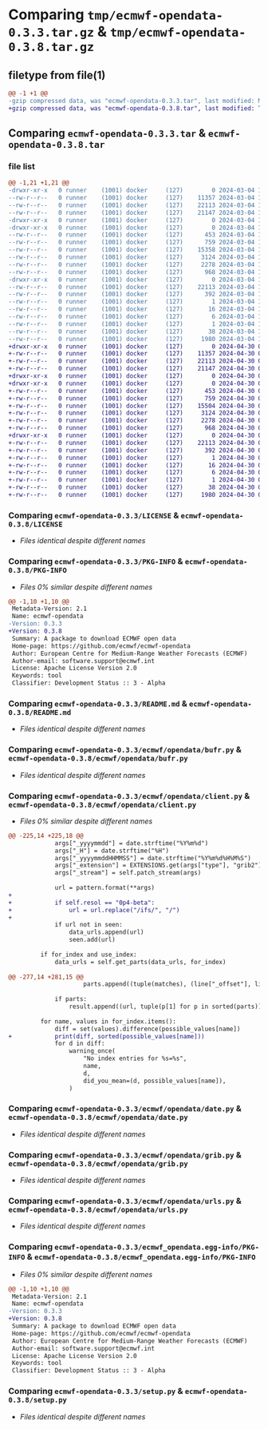 # Comparing `tmp/ecmwf-opendata-0.3.3.tar.gz` & `tmp/ecmwf-opendata-0.3.8.tar.gz`

## filetype from file(1)

```diff
@@ -1 +1 @@
-gzip compressed data, was "ecmwf-opendata-0.3.3.tar", last modified: Mon Mar  4 14:15:38 2024, max compression
+gzip compressed data, was "ecmwf-opendata-0.3.8.tar", last modified: Tue Apr 30 08:14:27 2024, max compression
```

## Comparing `ecmwf-opendata-0.3.3.tar` & `ecmwf-opendata-0.3.8.tar`

### file list

```diff
@@ -1,21 +1,21 @@
-drwxr-xr-x   0 runner    (1001) docker     (127)        0 2024-03-04 14:15:38.833519 ecmwf-opendata-0.3.3/
--rw-r--r--   0 runner    (1001) docker     (127)    11357 2024-03-04 14:15:24.000000 ecmwf-opendata-0.3.3/LICENSE
--rw-r--r--   0 runner    (1001) docker     (127)    22113 2024-03-04 14:15:38.833519 ecmwf-opendata-0.3.3/PKG-INFO
--rw-r--r--   0 runner    (1001) docker     (127)    21147 2024-03-04 14:15:24.000000 ecmwf-opendata-0.3.3/README.md
-drwxr-xr-x   0 runner    (1001) docker     (127)        0 2024-03-04 14:15:38.829519 ecmwf-opendata-0.3.3/ecmwf/
-drwxr-xr-x   0 runner    (1001) docker     (127)        0 2024-03-04 14:15:38.833519 ecmwf-opendata-0.3.3/ecmwf/opendata/
--rw-r--r--   0 runner    (1001) docker     (127)      453 2024-03-04 14:15:24.000000 ecmwf-opendata-0.3.3/ecmwf/opendata/__init__.py
--rw-r--r--   0 runner    (1001) docker     (127)      759 2024-03-04 14:15:24.000000 ecmwf-opendata-0.3.3/ecmwf/opendata/bufr.py
--rw-r--r--   0 runner    (1001) docker     (127)    15358 2024-03-04 14:15:24.000000 ecmwf-opendata-0.3.3/ecmwf/opendata/client.py
--rw-r--r--   0 runner    (1001) docker     (127)     3124 2024-03-04 14:15:24.000000 ecmwf-opendata-0.3.3/ecmwf/opendata/date.py
--rw-r--r--   0 runner    (1001) docker     (127)     2278 2024-03-04 14:15:24.000000 ecmwf-opendata-0.3.3/ecmwf/opendata/grib.py
--rw-r--r--   0 runner    (1001) docker     (127)      968 2024-03-04 14:15:24.000000 ecmwf-opendata-0.3.3/ecmwf/opendata/urls.py
-drwxr-xr-x   0 runner    (1001) docker     (127)        0 2024-03-04 14:15:38.833519 ecmwf-opendata-0.3.3/ecmwf_opendata.egg-info/
--rw-r--r--   0 runner    (1001) docker     (127)    22113 2024-03-04 14:15:38.000000 ecmwf-opendata-0.3.3/ecmwf_opendata.egg-info/PKG-INFO
--rw-r--r--   0 runner    (1001) docker     (127)      392 2024-03-04 14:15:38.000000 ecmwf-opendata-0.3.3/ecmwf_opendata.egg-info/SOURCES.txt
--rw-r--r--   0 runner    (1001) docker     (127)        1 2024-03-04 14:15:38.000000 ecmwf-opendata-0.3.3/ecmwf_opendata.egg-info/dependency_links.txt
--rw-r--r--   0 runner    (1001) docker     (127)       16 2024-03-04 14:15:38.000000 ecmwf-opendata-0.3.3/ecmwf_opendata.egg-info/requires.txt
--rw-r--r--   0 runner    (1001) docker     (127)        6 2024-03-04 14:15:38.000000 ecmwf-opendata-0.3.3/ecmwf_opendata.egg-info/top_level.txt
--rw-r--r--   0 runner    (1001) docker     (127)        1 2024-03-04 14:15:38.000000 ecmwf-opendata-0.3.3/ecmwf_opendata.egg-info/zip-safe
--rw-r--r--   0 runner    (1001) docker     (127)       38 2024-03-04 14:15:38.833519 ecmwf-opendata-0.3.3/setup.cfg
--rw-r--r--   0 runner    (1001) docker     (127)     1980 2024-03-04 14:15:24.000000 ecmwf-opendata-0.3.3/setup.py
+drwxr-xr-x   0 runner    (1001) docker     (127)        0 2024-04-30 08:14:27.510915 ecmwf-opendata-0.3.8/
+-rw-r--r--   0 runner    (1001) docker     (127)    11357 2024-04-30 08:14:16.000000 ecmwf-opendata-0.3.8/LICENSE
+-rw-r--r--   0 runner    (1001) docker     (127)    22113 2024-04-30 08:14:27.510915 ecmwf-opendata-0.3.8/PKG-INFO
+-rw-r--r--   0 runner    (1001) docker     (127)    21147 2024-04-30 08:14:16.000000 ecmwf-opendata-0.3.8/README.md
+drwxr-xr-x   0 runner    (1001) docker     (127)        0 2024-04-30 08:14:27.506915 ecmwf-opendata-0.3.8/ecmwf/
+drwxr-xr-x   0 runner    (1001) docker     (127)        0 2024-04-30 08:14:27.506915 ecmwf-opendata-0.3.8/ecmwf/opendata/
+-rw-r--r--   0 runner    (1001) docker     (127)      453 2024-04-30 08:14:16.000000 ecmwf-opendata-0.3.8/ecmwf/opendata/__init__.py
+-rw-r--r--   0 runner    (1001) docker     (127)      759 2024-04-30 08:14:16.000000 ecmwf-opendata-0.3.8/ecmwf/opendata/bufr.py
+-rw-r--r--   0 runner    (1001) docker     (127)    15504 2024-04-30 08:14:16.000000 ecmwf-opendata-0.3.8/ecmwf/opendata/client.py
+-rw-r--r--   0 runner    (1001) docker     (127)     3124 2024-04-30 08:14:16.000000 ecmwf-opendata-0.3.8/ecmwf/opendata/date.py
+-rw-r--r--   0 runner    (1001) docker     (127)     2278 2024-04-30 08:14:16.000000 ecmwf-opendata-0.3.8/ecmwf/opendata/grib.py
+-rw-r--r--   0 runner    (1001) docker     (127)      968 2024-04-30 08:14:16.000000 ecmwf-opendata-0.3.8/ecmwf/opendata/urls.py
+drwxr-xr-x   0 runner    (1001) docker     (127)        0 2024-04-30 08:14:27.506915 ecmwf-opendata-0.3.8/ecmwf_opendata.egg-info/
+-rw-r--r--   0 runner    (1001) docker     (127)    22113 2024-04-30 08:14:27.000000 ecmwf-opendata-0.3.8/ecmwf_opendata.egg-info/PKG-INFO
+-rw-r--r--   0 runner    (1001) docker     (127)      392 2024-04-30 08:14:27.000000 ecmwf-opendata-0.3.8/ecmwf_opendata.egg-info/SOURCES.txt
+-rw-r--r--   0 runner    (1001) docker     (127)        1 2024-04-30 08:14:27.000000 ecmwf-opendata-0.3.8/ecmwf_opendata.egg-info/dependency_links.txt
+-rw-r--r--   0 runner    (1001) docker     (127)       16 2024-04-30 08:14:27.000000 ecmwf-opendata-0.3.8/ecmwf_opendata.egg-info/requires.txt
+-rw-r--r--   0 runner    (1001) docker     (127)        6 2024-04-30 08:14:27.000000 ecmwf-opendata-0.3.8/ecmwf_opendata.egg-info/top_level.txt
+-rw-r--r--   0 runner    (1001) docker     (127)        1 2024-04-30 08:14:27.000000 ecmwf-opendata-0.3.8/ecmwf_opendata.egg-info/zip-safe
+-rw-r--r--   0 runner    (1001) docker     (127)       38 2024-04-30 08:14:27.510915 ecmwf-opendata-0.3.8/setup.cfg
+-rw-r--r--   0 runner    (1001) docker     (127)     1980 2024-04-30 08:14:16.000000 ecmwf-opendata-0.3.8/setup.py
```

### Comparing `ecmwf-opendata-0.3.3/LICENSE` & `ecmwf-opendata-0.3.8/LICENSE`

 * *Files identical despite different names*

### Comparing `ecmwf-opendata-0.3.3/PKG-INFO` & `ecmwf-opendata-0.3.8/PKG-INFO`

 * *Files 0% similar despite different names*

```diff
@@ -1,10 +1,10 @@
 Metadata-Version: 2.1
 Name: ecmwf-opendata
-Version: 0.3.3
+Version: 0.3.8
 Summary: A package to download ECMWF open data
 Home-page: https://github.com/ecmwf/ecmwf-opendata
 Author: European Centre for Medium-Range Weather Forecasts (ECMWF)
 Author-email: software.support@ecmwf.int
 License: Apache License Version 2.0
 Keywords: tool
 Classifier: Development Status :: 3 - Alpha
```

### Comparing `ecmwf-opendata-0.3.3/README.md` & `ecmwf-opendata-0.3.8/README.md`

 * *Files identical despite different names*

### Comparing `ecmwf-opendata-0.3.3/ecmwf/opendata/bufr.py` & `ecmwf-opendata-0.3.8/ecmwf/opendata/bufr.py`

 * *Files identical despite different names*

### Comparing `ecmwf-opendata-0.3.3/ecmwf/opendata/client.py` & `ecmwf-opendata-0.3.8/ecmwf/opendata/client.py`

 * *Files 0% similar despite different names*

```diff
@@ -225,14 +225,18 @@
             args["_yyyymmdd"] = date.strftime("%Y%m%d")
             args["_H"] = date.strftime("%H")
             args["_yyyymmddHHMMSS"] = date.strftime("%Y%m%d%H%M%S")
             args["_extension"] = EXTENSIONS.get(args["type"], "grib2")
             args["_stream"] = self.patch_stream(args)
 
             url = pattern.format(**args)
+
+            if self.resol == "0p4-beta":
+                url = url.replace("/ifs/", "/")
+
             if url not in seen:
                 data_urls.append(url)
                 seen.add(url)
 
         if for_index and use_index:
             data_urls = self.get_parts(data_urls, for_index)
 
@@ -277,14 +281,15 @@
                     parts.append((tuple(matches), (line["_offset"], line["_length"])))
 
             if parts:
                 result.append((url, tuple(p[1] for p in sorted(parts))))
 
         for name, values in for_index.items():
             diff = set(values).difference(possible_values[name])
+            print(diff, sorted(possible_values[name]))
             for d in diff:
                 warning_once(
                     "No index entries for %s=%s",
                     name,
                     d,
                     did_you_mean=(d, possible_values[name]),
                 )
```

### Comparing `ecmwf-opendata-0.3.3/ecmwf/opendata/date.py` & `ecmwf-opendata-0.3.8/ecmwf/opendata/date.py`

 * *Files identical despite different names*

### Comparing `ecmwf-opendata-0.3.3/ecmwf/opendata/grib.py` & `ecmwf-opendata-0.3.8/ecmwf/opendata/grib.py`

 * *Files identical despite different names*

### Comparing `ecmwf-opendata-0.3.3/ecmwf/opendata/urls.py` & `ecmwf-opendata-0.3.8/ecmwf/opendata/urls.py`

 * *Files identical despite different names*

### Comparing `ecmwf-opendata-0.3.3/ecmwf_opendata.egg-info/PKG-INFO` & `ecmwf-opendata-0.3.8/ecmwf_opendata.egg-info/PKG-INFO`

 * *Files 0% similar despite different names*

```diff
@@ -1,10 +1,10 @@
 Metadata-Version: 2.1
 Name: ecmwf-opendata
-Version: 0.3.3
+Version: 0.3.8
 Summary: A package to download ECMWF open data
 Home-page: https://github.com/ecmwf/ecmwf-opendata
 Author: European Centre for Medium-Range Weather Forecasts (ECMWF)
 Author-email: software.support@ecmwf.int
 License: Apache License Version 2.0
 Keywords: tool
 Classifier: Development Status :: 3 - Alpha
```

### Comparing `ecmwf-opendata-0.3.3/setup.py` & `ecmwf-opendata-0.3.8/setup.py`

 * *Files identical despite different names*

